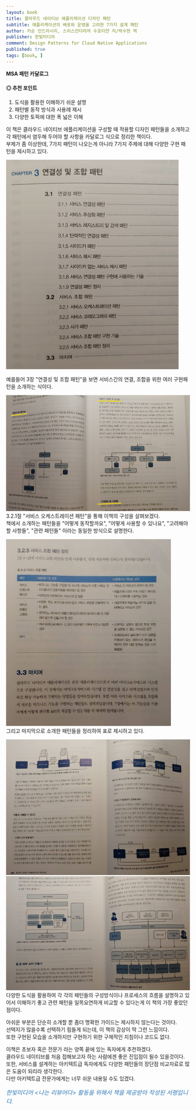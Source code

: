 ```yaml
---
layout: book
title: 클라우드 네이티브 애플리케이션 디자인 패턴
subtitle: 애플리케이션의 배포와 운영을 고려한 7가지 설계 패턴
author: 카순 인드라시리, 스리스칸다라자 수호티얀 저/박수현 역 
publisher: 한빛미디어
comment: Design Patterns for Cloud Native Applications
published: true
tags: [book, ]
---
```


**MSA 패턴 카달로그**

#### ◎ 추천 포인트
1. 도식을 활용한 이해하기 쉬운 설명
2. 패턴별 동작 방식과 사용례 제시
3. 다양한 토픽에 대한 폭 넓은 이해

<p></p>

이 책은 클라우드 네이티브 에플리케이션을 구성할 때 적용할 디자인 패턴들을 소개하고 각 패턴에서 염두해 두어야 할 사항을 카달로그 식으로 정리한 책이다.  
부제가 좀 이상한데, 7가지 패턴이 나오는게 아니라 7가지 주제에 대해 다양한 구현 패턴을 제시하고 있다. 


![](../../img/2022-07-22-클라우드%20네이티브%20애플리케이션%20디자인%20패턴/1.jpg)  

예를들어 3장 "연결성 및 조합 패턴"을 보면 서비스간의 연결, 조합을 위한 여러 구현패턴을 소개하는 식이다.  

![](../../img/2022-07-22-클라우드%20네이티브%20애플리케이션%20디자인%20패턴/2.jpg)  
3.2.1절 "서비스 오케스트레이션 패턴"을 통해 이책의 구성을 살펴보겠다.  
책에서 소개하는 패턴들을 "어떻게 동작할까요", "어떻게 사용할 수 있나요", "고려해야 할 사항들", "관련 패턴들" 이라는 동일한 방식으로 설명한다.  

![](../../img/2022-07-22-클라우드%20네이티브%20애플리케이션%20디자인%20패턴/3.jpg)  
그리고 마지막으로 소개한 패턴들을 정리하여 표로 제시하고 있다.  


![](../../img/2022-07-22-클라우드%20네이티브%20애플리케이션%20디자인%20패턴/4.jpg)  
![](../../img/2022-07-22-클라우드%20네이티브%20애플리케이션%20디자인%20패턴/5.jpg)  
다양한 도식을 활용하여 각 각의 패턴들의 구성방식이나 프로세스의 흐름을 설명하고 있어서 이해하기 좋고 관련 패턴을 일목요연하게 비교할 수 있다는게 이 책의 가장 좋았던 점이다.  

아쉬운 부분은 단순히 소개할 뿐 좀더 명확한 가이드는 제시하지 않는다는 것이다.    
선택지가 많을수록 선택하기 힘들게 되는데, 이 책의 감상이 딱 그런 느낌이다.  
또한 구현된 모습을 소개하지만 구현하기 위한 구체적인 지침이나 코드도 없다.  

이책은 초보자 혹은 전문가 라는 양쪽 끝에 있는 독자에게 추천하겠다.  
클라우드 네이티브를 처음 접해보고자 하는 사람에겐 좋은 진입점이 될수 있을것이다.  
또한, 서비스를 설계하는 아키텍트급 독자에게도 다양한 패턴들의 장단점 비교자료로 많은 도움이 되리라 생각한다.  
다만 아키텍트급 전문가에게는 너무 쉬운 내용일 수도 있겠다.



<p></p>
<p style="color: #337ab7;font-size: medium;"><em>한빛미디어 &lt;나는 리뷰어다&gt; 활동을 위해서 책을 제공받아 작성된 서평입니다.</em></p>
<p></p>
